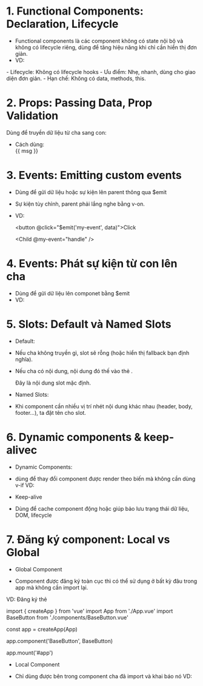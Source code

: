 # 1. Functional Components: Declaration, Lifecycle

- Functional components là các component không có state nội bộ và không có lifecycle riêng, dùng để tăng hiệu năng khi chỉ cần hiển thị đơn giản.
- VD:
<template functional>
  <div>{{ props.text }}</div>
</template>
- Lifecycle: Không có lifecycle hooks
- Ưu điểm: Nhẹ, nhanh, dùng cho giao diện đơn giản.
- Hạn chế: Không có data, methods, this.

# 2. Props: Passing Data, Prop Validation

Dùng để truyền dữ liệu từ cha sang con:

- Cách dùng:
  <!-- Parent -->
  <Child :msg="parentMsg" />
  <!-- Child -->
  <div>{{ msg }}</div>
  <script>
  export default { props: ['msg'] }
  </script>

# 3. Events: Emitting custom events

- Dùng để gửi dữ liệu hoặc sự kiện lên parent thông qua $emit
- Sự kiện tùy chỉnh, parent phải lắng nghe bằng v-on.
- VD:
  <!-- Child -->

  <button @click="$emit('my-event', data)">Click</button>
  <!-- Parent -->

  <Child @my-event="handle" />
  <script>
  export default {
    methods: { handle(data) { console.log(data) } }
  }
  </script>

# 4. Events: Phát sự kiện từ con lên cha

- Dùng để gửi dữ liệu lên componet bằng $emit
- VD:
  <!-- Con.vue -->
  <template>
    <button @click="$emit('increase', 1)">+1</button>
  </template>

<!-- Cha.vue -->
<template>
  <Counter @increase="handleIncrease" />
</template>
<script>
methods: {
  handleIncrease(value) {
    this.count += value;
  }
}
</script>

# 5. Slots: Default và Named Slots

- Default:

* Nếu cha không truyền gì, slot sẽ rỗng (hoặc hiển thị fallback bạn định nghĩa).
* Nếu cha có nội dung, nội dung đó thế vào thẻ <slot></slot>.
  <!-- BaseCard.vue -->
  <template>
  <div class="card">
  <slot></slot>
  </div>
  </template>

    <!-- Dùng BaseCard -->
    <BaseCard>
      <p>Đây là nội dung slot mặc định.</p>
    </BaseCard>

- Named Slots:

* Khi component cần nhiều vị trí nhét nội dung khác nhau (header, body, footer…), ta đặt tên cho slot.
  <!-- BaseLayout.vue -->
  <template>
  <header><slot name="header"></slot></header>
  <main><slot></slot></main>
  </template>
  <!-- BaseLayout.vue -->
  <template>
  <header><slot name="header"></slot></header>
  <main><slot></slot></main>
  </template>

# 6. Dynamic components & keep-alivec

- Dynamic Components:

* dùng để thay đổi component được render theo biến mà không cần dùng v-if
  VD:
  <component :is="componentName" />

- Keep-alive

* Dùng để cache component động hoặc giúp bảo lưu trạng thái dữ liệu, DOM, lifecycle

# 7. Đăng ký component: Local vs Global

- Global Component

* Component được đăng ký toàn cục thì có thể sử dụng ở bất kỳ đâu trong app mà không cần import lại.

VD: Đăng ký thẻ <BaseButton />

<!-- Đăng ký trong main.js -->

import { createApp } from 'vue'
import App from './App.vue'
import BaseButton from './components/BaseButton.vue'

const app = createApp(App)

app.component('BaseButton', BaseButton)

app.mount('#app')

- Local Component

- Chỉ dùng được bên trong component cha đã import và khai báo nó
VD:
<script setup>
import BaseCard from '@/components/BaseCard.vue'
</script>

<template>
  <BaseCard>
    Nội dung trong BaseCard
  </BaseCard>
</template>
